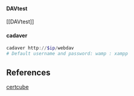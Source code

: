 
#### DAVtest

[[DAVtest]]

#### cadaver 


```powershell
cadaver http://$ip/webdav
# Default username and password: wamp : xampp
```


## References

[certcube](https://blog.certcube.com/oscp-enumeration-cheatsheet/)